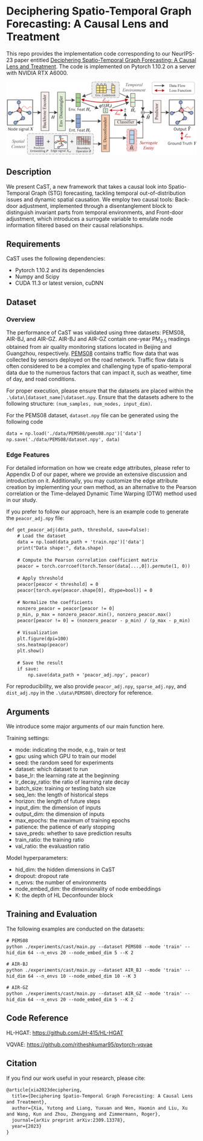 # Deciphering Spatio-Temporal Graph Forecasting: A Causal Lens and Treatment

This repo provides the implementation code corresponding to our NeurIPS-23 paper entitled [Deciphering Spatio-Temporal Graph Forecasting: A Causal Lens and Treatment](https://arxiv.org/pdf/2309.13378.pdf). The code is implemented on Pytorch 1.10.2 on a server with NVIDIA RTX A6000.

![image](./img/framework.png)

## Description
We present CaST, a new framework that takes a causal look into Spatio-Temporal Graph (STG) forecasting, tackling temporal out-of-distribution issues and dynamic spatial causation. We employ two causal tools: Back-door adjustment, implemented through a disentanglement block to distinguish invariant parts from temporal environments, and Front-door adjustment, which introduces a surrogate variable to emulate node information filtered based on their causal relationships.


## Requirements

CaST uses the following dependencies:

- Pytorch 1.10.2 and its dependencies
- Numpy and Scipy
- CUDA 11.3 or latest version, cuDNN

## Dataset

### Overview
The performance of CaST was validated using three datasets: PEMS08, AIR-BJ, and AIR-GZ. AIR-BJ and AIR-GZ contain one-year PM$_{2.5}$ readings obtained from air quality monitoring stations located in Beijing and Guangzhou, respectively. [PEMS08](https://github.com/Davidham3/ASTGCN/tree/master/data/PEMS08) contains traffic flow data that was collected by sensors deployed on the road network. Traffic flow data is often considered to be a complex and challenging type of spatio-temporal data due to the numerous factors that can impact it, such as weather, time of day, and road conditions. 

For proper execution, please ensure that the datasets are placed within the `.\data\[dataset_name]\dataset.npy`. Ensure that the datasets adhere to the following structure: `(num_samples, num_nodes, input_dim)`.

For the PEMS08 dataset, `dataset.npy` file can be generated using the following code
```
data = np.load('./data/PEMS08/pems08.npz')['data']
np.save('./data/PEMS08/dataset.npy', data)
```
### Edge Features
For detailed information on how we create edge attributes, please refer to Appendix D of our paper, where we provide an extensive discussion and introduction on it. Additionally, you may customize the edge attribute creation by implementing your own method, as an alternative to the Pearson correlation or the Time-delayed Dynamic Time Warping (DTW) method used in our study.

If you prefer to follow our approach, here is an example code to generate the `peacor_adj.npy` file:
```
def get_peacor_adj(data_path, threshold, save=False):
    # Load the dataset
    data = np.load(data_path + 'train.npz')['data']
    print("Data shape:", data.shape)
    
    # Compute the Pearson correlation coefficient matrix
    peacor = torch.corrcoef(torch.Tensor(data[...,0]).permute(1, 0))
    
    # Apply threshold
    peacor[peacor < threshold] = 0
    peacor[torch.eye(peacor.shape[0], dtype=bool)] = 0

    # Normalize the coefficients
    nonzero_peacor = peacor[peacor != 0]
    p_min, p_max = nonzero_peacor.min(), nonzero_peacor.max()
    peacor[peacor != 0] = (nonzero_peacor - p_min) / (p_max - p_min)

    # Visualization
    plt.figure(dpi=100)
    sns.heatmap(peacor)
    plt.show()
    
    # Save the result
    if save:
        np.save(data_path + 'peacor_adj.npy', peacor)
```
For reproducibility, we also provide `peacor_adj.npy`, `sparse_adj.npy`, and `dist_adj.npy` in the `.\data\PEMS08\` directory for reference.

## Arguments

We introduce some major arguments of our main function here.

Training settings:

- mode: indicating the mode, e.g., train or test
- gpu: using which GPU to train our model
- seed: the random seed for experiments
- dataset: which dataset to run
- base_lr: the learning rate at the beginning
- lr_decay_ratio: the ratio of learning rate decay
- batch_size: training or testing batch size
- seq_len: the length of historical steps
- horizon: the length of future steps
- input_dim: the dimension of inputs
- output_dim: the dimension of inputs
- max_epochs: the maximum of training epochs
- patience: the patience of early stopping
- save_preds: whether to save prediction results
- train_ratio: the training ratio
- val_ratio: the evaluastion ratio

Model hyperparameters:

- hid_dim: the hidden dimensions in CaST
- dropout: dropout rate
- n_envs: the number of environments
- node_embed_dim: the dimensionality of node embeddings
- K: the depth of HL Deconfounder block

## Training and Evaluation

The following examples are conducted on the datasets:

```
# PEMS08
python ./experiments/cast/main.py --dataset PEMS08 --mode 'train' --hid_dim 64 --n_envs 20 --node_embed_dim 5 --K 2
```
```
# AIR-BJ
python ./experiments/cast/main.py --dataset AIR_BJ --mode 'train' --hid_dim 64 --n_envs 10 --node_embed_dim 10 --K 3
```
```
# AIR-GZ
python ./experiments/cast/main.py --dataset AIR_GZ --mode 'train' --hid_dim 64 --n_envs 20 --node_embed_dim 5 --K 2
```

## Code Reference

HL-HGAT: https://github.com/JH-415/HL-HGAT

VQVAE: https://github.com/ritheshkumar95/pytorch-vqvae


## Citation

If you find our work useful in your research, please cite:

```
@article{xia2023deciphering,
  title={Deciphering Spatio-Temporal Graph Forecasting: A Causal Lens and Treatment},
  author={Xia, Yutong and Liang, Yuxuan and Wen, Haomin and Liu, Xu and Wang, Kun and Zhou, Zhengyang and Zimmermann, Roger},
  journal={arXiv preprint arXiv:2309.13378},
  year={2023}
}
```
